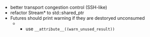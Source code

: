 
* better transport congestion control (SSH-like)
* refactor Stream* to std::shared_ptr<Stream>
* Futures should print warning if they are destoryed unconsumed
  * + use `__attribute__((warn_unused_result))`
